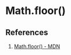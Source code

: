 # Math.floor()

## References

1. [Math.floor() - MDN](https://developer.mozilla.org/en-US/docs/Web/JavaScript/Reference/Global_Objects/Math/floor)